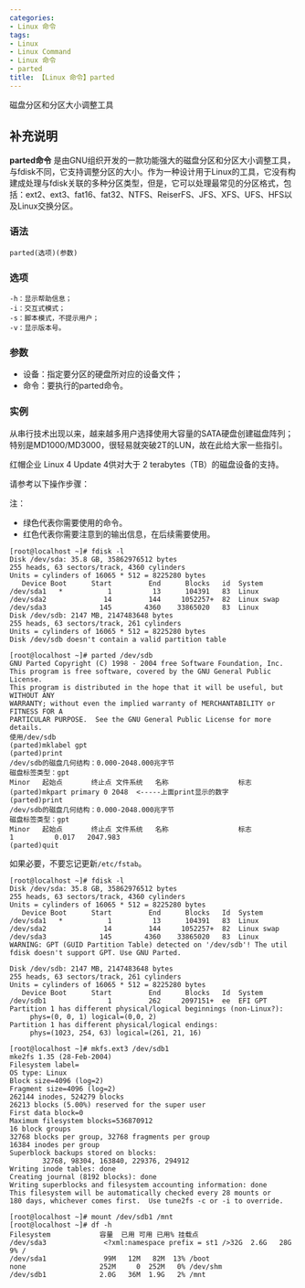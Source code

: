 ```yaml
---
categories:
- Linux 命令
tags:
- Linux
- Linux Command
- Linux 命令
- parted
title: 【Linux 命令】parted
---
```


磁盘分区和分区大小调整工具

## 补充说明

**parted命令** 是由GNU组织开发的一款功能强大的磁盘分区和分区大小调整工具，与fdisk不同，它支持调整分区的大小。作为一种设计用于Linux的工具，它没有构建成处理与fdisk关联的多种分区类型，但是，它可以处理最常见的分区格式，包括：ext2、ext3、fat16、fat32、NTFS、ReiserFS、JFS、XFS、UFS、HFS以及Linux交换分区。

###  语法

```shellshell
parted(选项)(参数)
```

###  选项

```shellshell
-h：显示帮助信息；
-i：交互式模式；
-s：脚本模式，不提示用户；
-v：显示版本号。
```

###  参数

*   设备：指定要分区的硬盘所对应的设备文件；
*   命令：要执行的parted命令。

###  实例

从串行技术出现以来，越来越多用户选择使用大容量的SATA硬盘创建磁盘阵列；特别是MD1000/MD3000，很轻易就突破2T的LUN，故在此给大家一些指引。

红帽企业 Linux 4 Update 4供对大于 2 terabytes（TB）的磁盘设备的支持。

请参考以下操作步骤：

注：

*   绿色代表你需要使用的命令。
*   红色代表你需要注意到的输出信息，在后续需要使用。

```shell
[root@localhost ~]# fdisk -l
Disk /dev/sda: 35.8 GB, 35862976512 bytes
255 heads, 63 sectors/track, 4360 cylinders
Units = cylinders of 16065 * 512 = 8225280 bytes
   Device Boot      Start         End      Blocks   id  System
/dev/sda1   *           1          13      104391   83  Linux
/dev/sda2              14         144     1052257+  82  Linux swap
/dev/sda3             145        4360    33865020   83  Linux
Disk /dev/sdb: 2147 MB, 2147483648 bytes
255 heads, 63 sectors/track, 261 cylinders
Units = cylinders of 16065 * 512 = 8225280 bytes
Disk /dev/sdb doesn't contain a valid partition table
```

```shell
[root@localhost ~]# parted /dev/sdb
GNU Parted Copyright (C) 1998 - 2004 free Software Foundation, Inc.
This program is free software, covered by the GNU General Public License.
This program is distributed in the hope that it will be useful, but WITHOUT ANY
WARRANTY; without even the implied warranty of MERCHANTABILITY or FITNESS FOR A
PARTICULAR PURPOSE.  See the GNU General Public License for more details.
使用/dev/sdb
(parted)mklabel gpt
(parted)print
/dev/sdb的磁盘几何结构：0.000-2048.000兆字节
磁盘标签类型：gpt
Minor   起始点       终止点 文件系统   名称                 标志
(parted)mkpart primary 0 2048  <-----上面print显示的数字
(parted)print
/dev/sdb的磁盘几何结构：0.000-2048.000兆字节
磁盘标签类型：gpt
Minor   起始点       终止点 文件系统   名称                 标志
1          0.017   2047.983
(parted)quit
```

如果必要，不要忘记更新`/etc/fstab`。

```shell
[root@localhost ~]# fdisk -l
Disk /dev/sda: 35.8 GB, 35862976512 bytes
255 heads, 63 sectors/track, 4360 cylinders
Units = cylinders of 16065 * 512 = 8225280 bytes
   Device Boot      Start         End      Blocks   Id  System
/dev/sda1   *           1          13      104391   83  Linux
/dev/sda2              14         144     1052257+  82  Linux swap
/dev/sda3             145        4360    33865020   83  Linux
WARNING: GPT (GUID Partition Table) detected on '/dev/sdb'! The util fdisk doesn't support GPT. Use GNU Parted.

Disk /dev/sdb: 2147 MB, 2147483648 bytes
255 heads, 63 sectors/track, 261 cylinders
Units = cylinders of 16065 * 512 = 8225280 bytes
   Device Boot      Start         End      Blocks   Id  System
/dev/sdb1               1         262     2097151+  ee  EFI GPT
Partition 1 has different physical/logical beginnings (non-Linux?):
     phys=(0, 0, 1) logical=(0,0, 2)
Partition 1 has different physical/logical endings:
     phys=(1023, 254, 63) logical=(261, 21, 16)
```

```shell
[root@localhost ~]# mkfs.ext3 /dev/sdb1
mke2fs 1.35 (28-Feb-2004)
Filesystem label=
OS type: Linux
Block size=4096 (log=2)
Fragment size=4096 (log=2)
262144 inodes, 524279 blocks
26213 blocks (5.00%) reserved for the super user
First data block=0
Maximum filesystem blocks=536870912
16 block groups
32768 blocks per group, 32768 fragments per group
16384 inodes per group
Superblock backups stored on blocks:
        32768, 98304, 163840, 229376, 294912
Writing inode tables: done
Creating journal (8192 blocks): done
Writing superblocks and filesystem accounting information: done
This filesystem will be automatically checked every 28 mounts or
180 days, whichever comes first.  Use tune2fs -c or -i to override.
```

```shell
[root@localhost ~]# mount /dev/sdb1 /mnt
[root@localhost ~]# df -h
Filesystem            容量  已用 可用 已用% 挂载点
/dev/sda3              <?xml:namespace prefix = st1 />32G  2.6G   28G   9% /
/dev/sda1              99M   12M   82M  13% /boot
none                  252M     0  252M   0% /dev/shm
/dev/sdb1             2.0G   36M  1.9G   2% /mnt
```


<!-- Linux命令行搜索引擎：https://jaywcjlove.github.io/linux-command/ -->